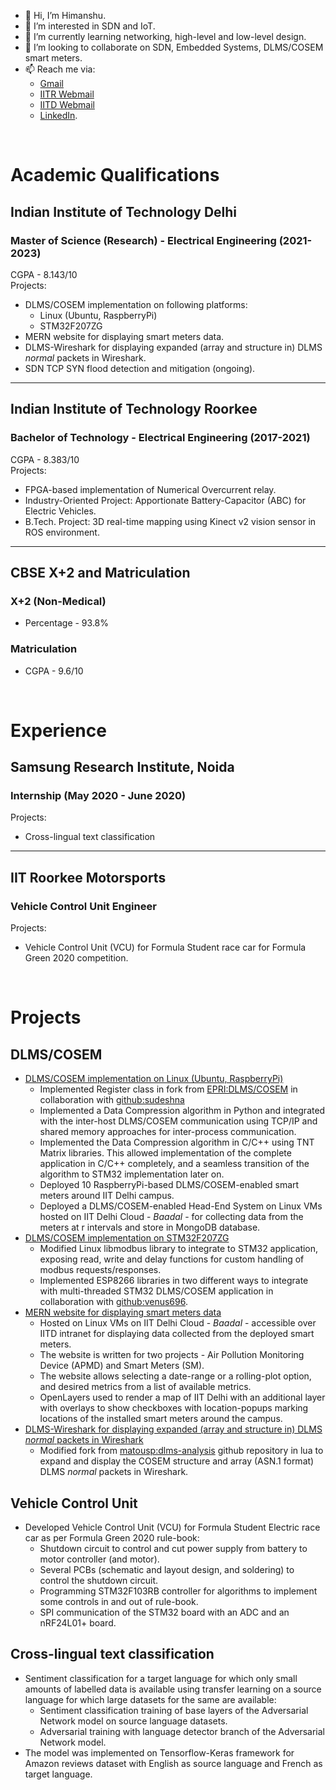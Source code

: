 - 👋 Hi, I’m Himanshu.
- 👀 I’m interested in SDN and IoT.
- 🌱 I’m currently learning networking, high-level and low-level design.
- 💞️ I’m looking to collaborate on SDN, Embedded Systems, DLMS/COSEM smart meters.
- 📫 Reach me via:
  - [Gmail](mailto:htanwar922@gmail.com)
  - [IITR Webmail](mailto:himanshu@ee.iitr.ac.in)
  - [IITD Webmail](mailto:Himanshu@ee.iitd.ac.in)
  - [LinkedIn](https://www.linkedin.com/in/htanwar922/).

<!---
htanwar922/htanwar922 is a ✨ special ✨ repository because its `README.md` (this file) appears on your GitHub profile.
You can click the Preview link to take a look at your changes.
--->

<br>

# Academic Qualifications
## Indian Institute of Technology Delhi
### Master of Science (Research) - Electrical Engineering (2021-2023)
CGPA - 8.143/10 \
Projects:
- DLMS/COSEM implementation on following platforms:
  - Linux (Ubuntu, RaspberryPi)
  - STM32F207ZG
- MERN website for displaying smart meters data.
- DLMS-Wireshark for displaying expanded (array and structure in) DLMS _normal_ packets in Wireshark.
- SDN TCP SYN flood detection and mitigation (ongoing).
<hr>

## Indian Institute of Technology Roorkee
### Bachelor of Technology - Electrical Engineering (2017-2021)
CGPA - 8.383/10 \
Projects:
- FPGA-based implementation of Numerical Overcurrent relay.
- Industry-Oriented Project: Apportionate Battery-Capacitor (ABC) for Electric Vehicles.
- B.Tech. Project: 3D real-time mapping using Kinect v2 vision sensor in ROS environment.
<hr>

## CBSE X+2 and Matriculation
### X+2 (Non-Medical)
- Percentage - 93.8%
### Matriculation
- CGPA - 9.6/10

<br>

# Experience
## Samsung Research Institute, Noida
### Internship (May 2020 - June 2020)
Projects:
- Cross-lingual text classification
<hr>

## IIT Roorkee Motorsports
### Vehicle Control Unit Engineer
Projects:
- Vehicle Control Unit (VCU) for Formula Student race car for Formula Green 2020 competition.

<br>

# Projects
## DLMS/COSEM
- [DLMS/COSEM implementation on Linux (Ubuntu, RaspberryPi)][DLMS-COSEM]
  - Implemented Register class in fork from [EPRI:DLMS/COSEM] in collaboration with [github:sudeshna]
  - Implemented a Data Compression algorithm in Python and integrated with the inter-host DLMS/COSEM communication using TCP/IP and shared memory approaches for inter-process communication.
  - Implemented the Data Compression algorithm in C/C++ using TNT Matrix libraries. This allowed implementation of the complete application in C/C++ completely, and a seamless transition of the algorithm to STM32 implementation later on.
  - Deployed 10 RaspberryPi-based DLMS/COSEM-enabled smart meters around IIT Delhi campus.
  - Deployed a DLMS/COSEM-enabled Head-End System on Linux VMs hosted on IIT Delhi Cloud - _Baadal_ - for collecting data from the meters at r intervals and store in MongoDB database.
- [DLMS/COSEM implementation on STM32F207ZG][DLMS-COSEM_STM32]
  - Modified Linux libmodbus library to integrate to STM32 application, exposing read, write and delay functions for custom handling of modbus requests/responses.
  - Implemented ESP8266 libraries in two different ways to integrate with multi-threaded STM32 DLMS/COSEM application in collaboration with [github:venus696].
- [MERN website for displaying smart meters data][IoT-Cloud]
  - Hosted on Linux VMs on IIT Delhi Cloud - _Baadal_ - accessible over IITD intranet for displaying data collected from the deployed smart meters.
  - The website is written for two projects - Air Pollution Monitoring Device (APMD) and Smart Meters (SM).
  - The website allows selecting a date-range or a rolling-plot option, and desired metrics from a list of available metrics.
  - OpenLayers used to render a map of IIT Delhi with an additional layer with overlays to show checkboxes with location-popups marking locations of the installed smart meters around the campus.
- [DLMS-Wireshark for displaying expanded (array and structure in) DLMS _normal_ packets in Wireshark][DLMS-Wireshark]
  - Modified fork from [matousp:dlms-analysis] github repository in lua to expand and display the COSEM structure and array (ASN.1 format) DLMS _normal_ packets in Wireshark.

[DLMS-COSEM]: https://github.com/sudeshna1816/DLMS-COSEM.git
[DLMS-COSEM_STM32]: https://github.com/htanwar922/DLMS-COSEM_STM32.git
[IoT-Cloud]: https://github.com/htanwar922/IoT-CLoud.git
[DLMS-Wireshark]: https://github.com/htanwar922/DLMS-Wireshark.git
[EPRI:DLMS/COSEM]: https://github.com/epri-dev/DLMS-COSEM.git
[matousp:dlms-analysis]: https://github.com/matousp/dlms-analysis
[github:sudeshna]: https://github.com/sudeshna1816
[github:venus696]: https://github.com/venus696

## Vehicle Control Unit
- Developed Vehicle Control Unit (VCU) for Formula Student Electric race car as per Formula Green 2020 rule-book:
  - Shutdown circuit to control and cut power supply from battery to motor controller (and motor).
  - Several PCBs (schematic and layout design, and soldering) to control the shutdown circuit.
  - Programming STM32F103RB controller for algorithms to implement some controls in and out of rule-book.
  - SPI communication of the STM32 board with an ADC and an nRF24L01+ board.

## Cross-lingual text classification
- Sentiment classification for a target language for which only small amounts of labelled data is available using transfer learning on a source language for which large datasets for the same are available:
  - Sentiment classification training of base layers of the Adversarial Network model on source language datasets.
  - Adversarial training with language detector branch of the Adversarial Network model.
- The model was implemented on Tensorflow-Keras framework for Amazon reviews dataset with English as source language and French as target language.
